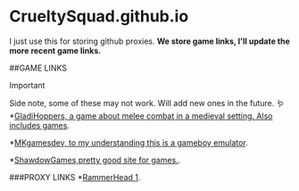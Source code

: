 # CrueltySquad.github.io
I just use this for storing github proxies.
**We store game links, I'll update the more recent game links.**


##GAME LINKS
> [!IMPORTANT]
> Side note, some of these may not work. Will add new ones in the future. 🪱
*[GladiHoppers, a game about melee combat in a medieval setting. Also includes games](https://gladihoppers.github.io/).

*[MKgamesdev, to my understanding this is a gameboy emulator](https://mkgamesdev.github.io/MKGBA2.0/).

*[ShawdowGames,pretty good site for games.](https://shadowgmes.github.io/).

###PROXY LINKS
*[RammerHead 1](https://britannica.cf/).




